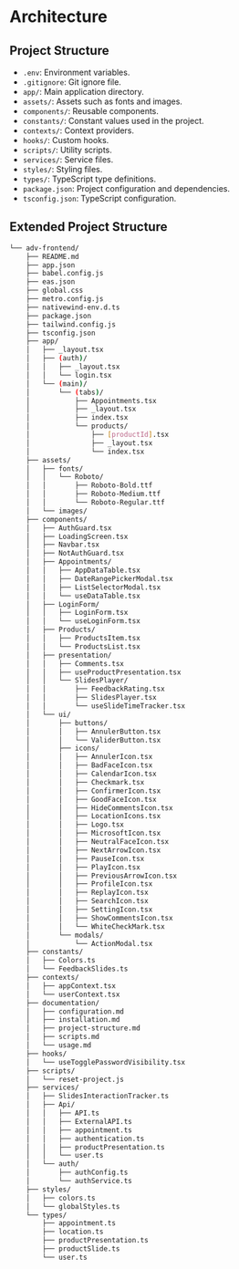 # Architecture

## Project Structure

- `.env`: Environment variables.
- `.gitignore`: Git ignore file.
- `app/`: Main application directory.
- `assets/`: Assets such as fonts and images.
- `components/`: Reusable components.
- `constants/`: Constant values used in the project.
- `contexts/`: Context providers.
- `hooks/`: Custom hooks.
- `scripts/`: Utility scripts.
- `services/`: Service files.
- `styles/`: Styling files.
- `types/`: TypeScript type definitions.
- `package.json`: Project configuration and dependencies.
- `tsconfig.json`: TypeScript configuration.

## Extended Project Structure
```bash
└── adv-frontend/
    ├── README.md
    ├── app.json
    ├── babel.config.js
    ├── eas.json
    ├── global.css
    ├── metro.config.js
    ├── nativewind-env.d.ts
    ├── package.json
    ├── tailwind.config.js
    ├── tsconfig.json
    ├── app/
    │   ├── _layout.tsx
    │   ├── (auth)/
    │   │   ├── _layout.tsx
    │   │   └── login.tsx
    │   └── (main)/
    │       └── (tabs)/
    │           ├── Appointments.tsx
    │           ├── _layout.tsx
    │           ├── index.tsx
    │           └── products/
    │               ├── [productId].tsx
    │               ├── _layout.tsx
    │               └── index.tsx
    ├── assets/
    │   ├── fonts/
    │   │   └── Roboto/
    │   │       ├── Roboto-Bold.ttf
    │   │       ├── Roboto-Medium.ttf
    │   │       └── Roboto-Regular.ttf
    │   └── images/
    ├── components/
    │   ├── AuthGuard.tsx
    │   ├── LoadingScreen.tsx
    │   ├── Navbar.tsx
    │   ├── NotAuthGuard.tsx
    │   ├── Appointments/
    │   │   ├── AppDataTable.tsx
    │   │   ├── DateRangePickerModal.tsx
    │   │   ├── ListSelectorModal.tsx
    │   │   └── useDataTable.tsx
    │   ├── LoginForm/
    │   │   ├── LoginForm.tsx
    │   │   └── useLoginForm.tsx
    │   ├── Products/
    │   │   ├── ProductsItem.tsx
    │   │   └── ProductsList.tsx
    │   ├── presentation/
    │   │   ├── Comments.tsx
    │   │   ├── useProductPresentation.tsx
    │   │   └── SlidesPlayer/
    │   │       ├── FeedbackRating.tsx
    │   │       ├── SlidesPlayer.tsx
    │   │       └── useSlideTimeTracker.tsx
    │   └── ui/
    │       ├── buttons/
    │       │   ├── AnnulerButton.tsx
    │       │   └── ValiderButton.tsx
    │       ├── icons/
    │       │   ├── AnnulerIcon.tsx
    │       │   ├── BadFaceIcon.tsx
    │       │   ├── CalendarIcon.tsx
    │       │   ├── Checkmark.tsx
    │       │   ├── ConfirmerIcon.tsx
    │       │   ├── GoodFaceIcon.tsx
    │       │   ├── HideCommentsIcon.tsx
    │       │   ├── LocationIcons.tsx
    │       │   ├── Logo.tsx
    │       │   ├── MicrosoftIcon.tsx
    │       │   ├── NeutralFaceIcon.tsx
    │       │   ├── NextArrowIcon.tsx
    │       │   ├── PauseIcon.tsx
    │       │   ├── PlayIcon.tsx
    │       │   ├── PreviousArrowIcon.tsx
    │       │   ├── ProfileIcon.tsx
    │       │   ├── ReplayIcon.tsx
    │       │   ├── SearchIcon.tsx
    │       │   ├── SettingIcon.tsx
    │       │   ├── ShowCommentsIcon.tsx
    │       │   └── WhiteCheckMark.tsx
    │       └── modals/
    │           └── ActionModal.tsx
    ├── constants/
    │   ├── Colors.ts
    │   └── FeedbackSlides.ts
    ├── contexts/
    │   ├── appContext.tsx
    │   └── userContext.tsx
    ├── documentation/
    │   ├── configuration.md
    │   ├── installation.md
    │   ├── project-structure.md
    │   ├── scripts.md
    │   └── usage.md
    ├── hooks/
    │   └── useTogglePasswordVisibility.tsx
    ├── scripts/
    │   └── reset-project.js
    ├── services/
    │   ├── SlidesInteractionTracker.ts
    │   ├── Api/
    │   │   ├── API.ts
    │   │   ├── ExternalAPI.ts
    │   │   ├── appointment.ts
    │   │   ├── authentication.ts
    │   │   ├── productPresentation.ts
    │   │   └── user.ts
    │   └── auth/
    │       ├── authConfig.ts
    │       └── authService.ts
    ├── styles/
    │   ├── colors.ts
    │   └── globalStyles.ts
    └── types/
        ├── appointment.ts
        ├── location.ts
        ├── productPresentation.ts
        ├── productSlide.ts
        └── user.ts

```
